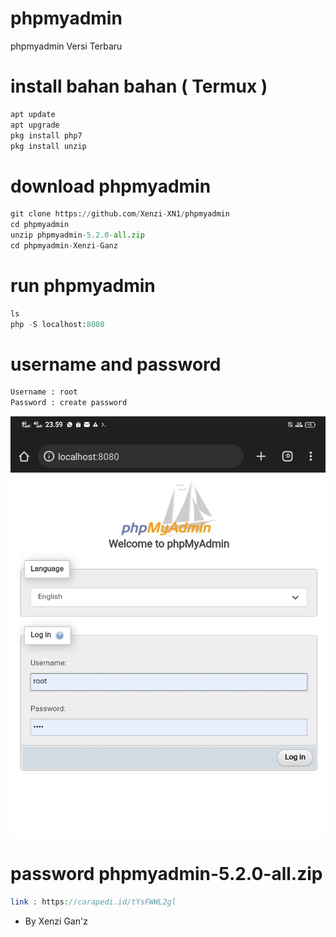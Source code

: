 # phpmyadmin
phpmyadmin Versi Terbaru

# install bahan bahan ( Termux )
```python
apt update
apt upgrade
pkg install php7
pkg install unzip
```

# download phpmyadmin
```python
git clone https://github.com/Xenzi-XN1/phpmyadmin
cd phpmyadmin
unzip phpmyadmin-5.2.0-all.zip
cd phpmyadmin-Xenzi-Ganz
```

# run phpmyadmin
```python
ls
php -S localhost:8080
```

# username and password
```python
Username : root
Password : create password
```

![img](https://github.com/Xenzi-XN1/phpmyadmin/blob/main/IMG_20220925_000155.jpg)
# password phpmyadmin-5.2.0-all.zip
```php
link : https://carapedi.id/tYsFWWL2gl
```

- By Xenzi Gan'z
